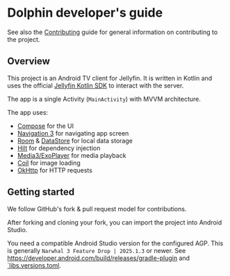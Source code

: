 # Dolphin developer's guide

See also the [Contributing](CONTRIBUTING.md) guide for general information on contributing to the project.

##  Overview

This project is an Android TV client for Jellyfin. It is written in Kotlin and uses the official [Jellyfin Kotlin SDK](https://github.com/jellyfin/jellyfin-sdk-kotlin) to interact with the server.

The app is a single Activity (`MainActivity`) with MVVM architecture.

The app uses:
* [Compose](https://developer.android.com/jetpack/compose) for the UI
* [Navigation 3](https://developer.android.com/guide/navigation/navigation-3) for navigating app screen
* [Room](https://developer.android.com/training/data-storage/room) & [DataStore](https://developer.android.com/topic/libraries/architecture/datastore) for local data storage
* [Hilt](https://developer.android.com/training/dependency-injection/hilt-android) for dependency injection
* [Media3/ExoPlayer](https://developer.android.com/media/media3/exoplayer) for media playback
* [Coil](https://coil-kt.github.io/coil/) for image loading
* [OkHttp](https://square.github.io/okhttp/) for HTTP requests

## Getting started

We follow GitHub's fork & pull request model for contributions.

After forking and cloning your fork, you can import the project into Android Studio.

You need a compatible Android Studio version for the configured AGP. This is generally `Narwhal 3 Feature Drop | 2025.1.3` or newer. See https://developer.android.com/build/releases/gradle-plugin and [`libs.versions.toml](./gradle/libs.versions.toml).
